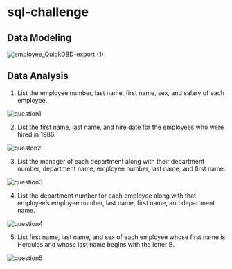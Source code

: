 # sql-challenge

## Data Modeling

![employee_QuickDBD-export (1)](https://github.com/alebridegroom/sql-challenge/assets/91504694/b3bb9c46-d116-4525-bbbe-1c1eb73b93c7)


## Data Analysis
1. List the employee number, last name, first name, sex, and salary of each employee.

![question1](https://github.com/alebridegroom/sql-challenge/assets/91504694/13e891ed-0ad1-4d8a-8c0f-4c81e2332a69)

2. List the first name, last name, and hire date for the employees who were hired in 1986.

![queston2](https://github.com/alebridegroom/sql-challenge/assets/91504694/56a32876-b2e7-4966-9c7f-7a2b85c9e589)

3. List the manager of each department along with their department number, department name, employee number, last name, and first name.

![question3](https://github.com/alebridegroom/sql-challenge/assets/91504694/2d01a4b9-2dc8-41d2-a4f2-0cc0a15ce7f0)

4. List the department number for each employee along with that employee’s employee number, last name, first name, and department name.

![question4](https://github.com/alebridegroom/sql-challenge/assets/91504694/8e437b18-3ec3-47b7-ac94-b88d6ebb3c35)

5. List first name, last name, and sex of each employee whose first name is Hercules and whose last name begins with the letter B.

![question5](https://github.com/alebridegroom/sql-challenge/assets/91504694/78d97fad-4004-484f-9014-179524f1a179)







